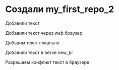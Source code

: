 ﻿# Cоздали my_first_repo_2

Добавили текст

Добавили текст через web браузер

Добавим текст локально

Добавили текст в ветке new_br

Разрешаем конфликт текст в браузере
